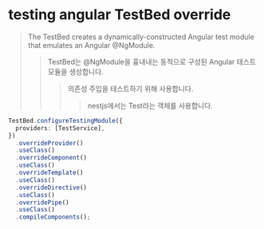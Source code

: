 # testing angular TestBed override

> The TestBed creates a dynamically-constructed Angular test module that emulates an Angular @NgModule.
>
> > TestBed는 @NgModule을 흉내내는 동적으로 구성된 Angular 테스트 모듈을 생성합니다.
> >
> > > 의존성 주입을 테스트하기 위해 사용합니다.
> > >
> > > > nestjs에서는 Test라는 객체를 사용합니다.

```ts
TestBed.configureTestingModule({
  providers: [TestService],
})
  .overrideProvider()
  .useClass()
  .overrideComponent()
  .useClass()
  .overrideTemplate()
  .useClass()
  .overrideDirective()
  .useClass()
  .overridePipe()
  .useClass()
  .compileComponents();
```
